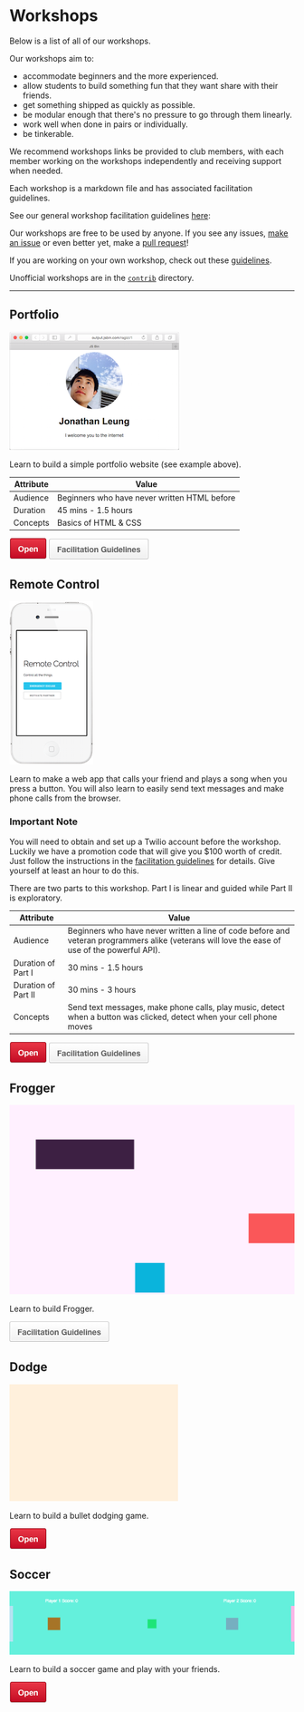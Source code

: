 # Workshops

Below is a list of all of our workshops.

Our workshops aim to:

- accommodate beginners and the more experienced.
- allow students to build something fun that they want share with their friends.
- get something shipped as quickly as possible.
- be modular enough that there's no pressure to go through them linearly.
- work well when done in pairs or individually.
- be tinkerable.

We recommend workshops links be provided to club members, with each member
working on the workshops independently and receiving support when needed.

Each workshop is a markdown file and has associated facilitation guidelines.

See our general workshop facilitation guidelines
[here](workshop_details.md#general-workshop-facilitation-guidelines):

Our workshops are free to be used by anyone. If you see any issues,
[make an issue](https://github.com/hackedu/hackedu/issues/new) or even better
yet, make a
[pull request](https://help.github.com/articles/using-pull-requests/)!

If you are working on your own workshop, check out these
[guidelines](https://docs.google.com/document/d/1TzJLpSV2MWVG3Y8IA1drblu_oQBYOAYcMjMsuNkucp8/edit?usp=sharing).

Unofficial workshops are in the [`contrib`](contrib/) directory.

--------------------------------------------------------------------------------

## Portfolio

![](img/portfolio.png)

Learn to build a simple portfolio website (see example above).

| Attribute | Value                                        |
| ----------| -------------------------------------------- |
| Audience  | Beginners who have never written HTML before |
| Duration  | 45 mins - 1.5 hours                          |
| Concepts  | Basics of HTML & CSS                         |

[![](img/open.png)](portfolio/README.md)
[![](img/facilitation_guidelines.png)](workshop_details.md#portfolio)

## Remote Control

![](img/remote_control.png)

Learn to make a web app that calls your friend and plays a song when you press a
button. You will also learn to easily send text messages and make phone calls
from the browser.

### Important Note

You will need to obtain and set up a Twilio account before the workshop. Luckily
we have a promotion code that will give you $100 worth of credit. Just follow
the instructions in the
[facilitation guidelines](workshop_details.md#remote-control) for details. Give
yourself at least an hour to do this.

There are two parts to this workshop. Part I is linear
and guided while Part II is exploratory.

| Attribute          | Value                                                                                                                                                   |
| -------------------| ------------------------------------------------------------------------------------------------------------------------------------------------------- |
| Audience           | Beginners who have never written a line of code before and veteran programmers alike (veterans will love the ease of use of the powerful API). |
| Duration of Part I | 30 mins - 1.5 hours                                                                                                                                     |
| Duration of Part II | 30 mins - 3 hours                                                                                                                                       |
| Concepts           | Send text messages, make phone calls, play music, detect when a button was clicked, detect when your cell phone moves                                   |

[![](img/open.png)](remote_control/README.md)
[![](img/facilitation_guidelines.png)](workshop_details.md#remote-control)

## Frogger

![](img/frogger_win.gif)

Learn to build Frogger.

[![](img/facilitation_guidelines.png)](workshop_details.md#frogger)

## Dodge

![](img/dodge.gif)

Learn to build a bullet dodging game.

[![](img/open.png)](dodge/README.md)

## Soccer

![](img/soccer.gif)

Learn to build a soccer game and play with your friends.

[![](img/open.png)](soccer/README.md)
